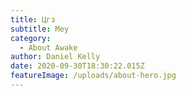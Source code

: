 ```yaml
---
title: Цгз
subtitle: Меу
category:
  - About Awake
author: Daniel Kelly
date: 2020-09-30T18:30:22.015Z
featureImage: /uploads/about-hero.jpg
---
```

>
